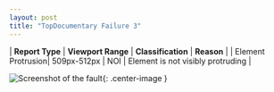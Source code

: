 ```yaml
---
layout: post
title: "TopDocumentary Failure 3"
---
```

| **Report Type** | **Viewport Range** | **Classification** | **Reason** |
| Element Protrusion| 509px-512px | NOI | Element is not visibly protruding | 

![Screenshot of the fault](../../../assets/images/TopDocumentary/fault3/overflow-Width510.png){: .center-image }